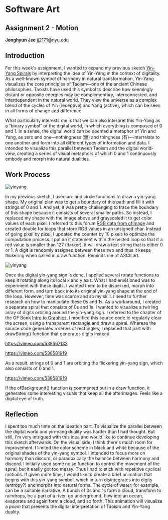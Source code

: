 # Software Art

## Assignment 2 - Motion

**Jonghyun Jee**
jj2171@nyu.edu

## Introduction

For this week's assignment, I wanted to expand my previous sketch [Yin-Yang Spirals](https://github.com/jonghyunjee/SoftwareArt/blob/main/Sketch_YinYangSpirals.md) by interpreting the idea of Yin-Yang in the context of digitality. As a well-known symbol of harmony in natural transformation, Yin-Yang visualizes the core principles of Taoism—one of the ancient Chinese philosophies. Taoists have used this symbol to describe how seemingly distant or opposite energies may be complementary, interconnected, and interdependent in the natural world. They view the universe as a complex blend of the cycles of Yin (receptive) and Yang (active), which can be seen in all forms of change and difference.

What particularly interests me is that we can also interpret this Yin-Yang as a “binary symbol” of the digital world, in which everything is composed of 0 and 1. In a sense, the digital world can be deemed a metaphor of Yin and Yang, as zero and one—nothingness (無) and thingness (有)—interrelate to one another and form into all different types of information and data. I intended to visualize this parallel between Taoism and the digital world-view, creating a series of visual metaphors of which 0 and 1 continuously embody and morph into natural dualities.

## Work Process

![yinyang](https://user-images.githubusercontent.com/50460806/115202667-962e0580-a131-11eb-8cae-44c59a7bb0f7.png)

In my previous sketch, I used arc and circle functions to draw a yin-yang shape. My original plan was to get a boundary of this path and fill it with strings of 0 and 1. And yet, it was pretty challenging to trace the boundary of this shape because it consists of several smaller paths. So instead, I replaced my shape with the image above and grayscaled it to get color values of each pixel. I referred to this forum [RGB data from ofImage](https://forum.openframeworks.cc/t/rbg-data-from-ofimage/1645) and created double for loops that store RGB values in an unsigned char. Instead of going pixel by pixel, I updated the counter by 10 pixels to optimize the computation process. I put an if statement within the nested loop so that if a red value is smaller than 127 (darker), it will draw a text string that is either 0 or 1. A digit is randomly assigned between these two and thus it keeps flickering when called in draw function. Reminds me of ASCII art.

![yinyang](https://user-images.githubusercontent.com/50460806/115205106-2bca9480-a134-11eb-9845-4fa2b43160d4.gif)

Once the digital yin-yang sign is done, I applied several rotate functions to keep it rotating along its local x and y axis. What I had envisioned was to experiment with these digits. I wanted them to be dispersed, morph into different form, and turn back into its original yin-yang shape at the end of the loop. However, time was scarce and so my skill. I need to further research on how to manipulate these 0s and 1s. As a workaround, I created a separate spiral that consists of 0s and 1s. I wanted to visualize a twirling array of digits orbiting around the yin-yang sign. I referred to the chapter of the OF Book [Intro to Graphics.](http://openframeworks.kr/ofBook/chapters/intro_to_graphics.html) I modified this source code to regularly clear the screen, using a transparent rectangle and draw a spiral. Whereas the source code generates a series of rectangles, I replaced that part with drawString() function that generates digits instead. 

https://vimeo.com/538567132

https://vimeo.com/538581919

As a result, strings of 0 and 1 are orbiting the flickering yin-yang sign, which also consists of 0 and 1. 

https://vimeo.com/538581919

If the ofBackground() function is commented out in a draw function, it generates some interesting visuals that keep all the afterimages. Feels like a digital eye of truth. 

## Reflection

I spent too much time on the ideation part. To visualize the parallel between the digital world and yin-yang duality was harder than I had thought. But still, I'm very intrigued with this idea and would like to continue developing this sketch afterwards. On the visual side, I think there's much room for improvement. I limited the color scheme in black and white because of the original shades of the yin-yang symbol. I intended to focus more on harmony than discord, or paradoxically the balance between harmony and discord. I initially used some noise function to control the movement of the spiral, but it easily got too messy. Thus I had to stick with repetitive cyclical motions. If given more time, I would like to create a brief animation that begins with this yin-yang symbol, which in turn disintegrates into digits (entropy?) and morphs into natural forms. The cycle of water, for example, can be a suitable narrative. A bunch of 0s and 1s form a cloud, transform to raindrops, be a part of a river, go underground, flow into an ocean, evaporate and again form a cloud, and so forth. This animation will visualize a *poem* that presents the digital interpretation of Taoism and Yin-Yang duality.

